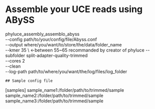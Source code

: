 # Assemble your UCE reads using ABySS 

phyluce_assembly_assemblo_abyss \
    --config path/to/your/config/file/Abyss.conf \
    --output where/you/want/to/store/the/data/folder_name \
    --kmer 35 \  <-between 55~65 recommanded by creator of phyluce 
    --subfolder split-adapter-quality-trimmed \
    --cores 2 \
    --clean \
    --log-path path/to/where/you/want/the/log/files/log_folder
    
    ## Sample config file
    
\[samples]
sample_name1:/folder/path/to/trimmed/sample
sample_name2:/folder/path/to/trimmed/sample
sample_name3:/folder/path/to/trimmed/sample
